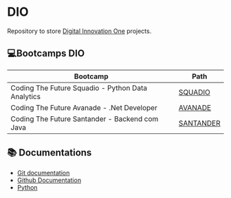 # **DIO**

Repository to store [Digital Innovation One](https://www.dio.me/) projects.

## 💻Bootcamps DIO
| Bootcamp | Path |
|-------|---------|
| Coding The Future Squadio - Python Data Analytics | [SQUADIO](SQUADIO) |
| Coding The Future Avanade - .Net Developer | [AVANADE](AVANADE) |
| Coding The Future Santander - Backend com Java | [SANTANDER]() |

## 📚 Documentations
- [Git documentation](https://git-scm.com/doc)
- [Github Documentation](https://docs.github.com/pt)
- [Python](https://docs.python.org/3/)

